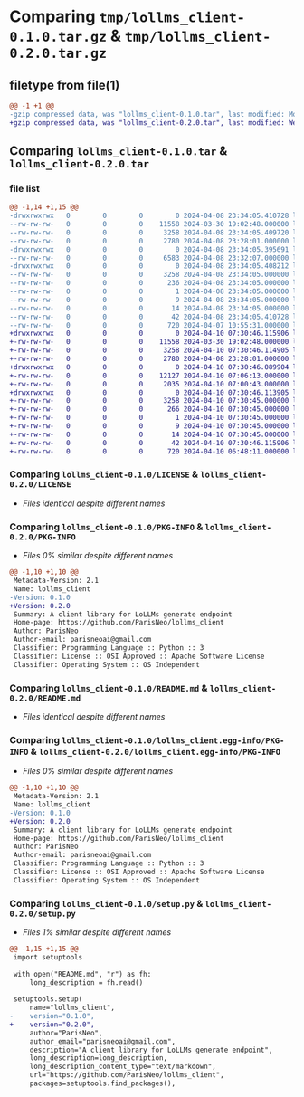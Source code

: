 # Comparing `tmp/lollms_client-0.1.0.tar.gz` & `tmp/lollms_client-0.2.0.tar.gz`

## filetype from file(1)

```diff
@@ -1 +1 @@
-gzip compressed data, was "lollms_client-0.1.0.tar", last modified: Mon Apr  8 23:34:05 2024, max compression
+gzip compressed data, was "lollms_client-0.2.0.tar", last modified: Wed Apr 10 07:30:46 2024, max compression
```

## Comparing `lollms_client-0.1.0.tar` & `lollms_client-0.2.0.tar`

### file list

```diff
@@ -1,14 +1,15 @@
-drwxrwxrwx   0        0        0        0 2024-04-08 23:34:05.410728 lollms_client-0.1.0/
--rw-rw-rw-   0        0        0    11558 2024-03-30 19:02:48.000000 lollms_client-0.1.0/LICENSE
--rw-rw-rw-   0        0        0     3258 2024-04-08 23:34:05.409720 lollms_client-0.1.0/PKG-INFO
--rw-rw-rw-   0        0        0     2780 2024-04-08 23:28:01.000000 lollms_client-0.1.0/README.md
-drwxrwxrwx   0        0        0        0 2024-04-08 23:34:05.395691 lollms_client-0.1.0/lollms_client/
--rw-rw-rw-   0        0        0     6583 2024-04-08 23:32:07.000000 lollms_client-0.1.0/lollms_client/__init__.py
-drwxrwxrwx   0        0        0        0 2024-04-08 23:34:05.408212 lollms_client-0.1.0/lollms_client.egg-info/
--rw-rw-rw-   0        0        0     3258 2024-04-08 23:34:05.000000 lollms_client-0.1.0/lollms_client.egg-info/PKG-INFO
--rw-rw-rw-   0        0        0      236 2024-04-08 23:34:05.000000 lollms_client-0.1.0/lollms_client.egg-info/SOURCES.txt
--rw-rw-rw-   0        0        0        1 2024-04-08 23:34:05.000000 lollms_client-0.1.0/lollms_client.egg-info/dependency_links.txt
--rw-rw-rw-   0        0        0        9 2024-04-08 23:34:05.000000 lollms_client-0.1.0/lollms_client.egg-info/requires.txt
--rw-rw-rw-   0        0        0       14 2024-04-08 23:34:05.000000 lollms_client-0.1.0/lollms_client.egg-info/top_level.txt
--rw-rw-rw-   0        0        0       42 2024-04-08 23:34:05.410728 lollms_client-0.1.0/setup.cfg
--rw-rw-rw-   0        0        0      720 2024-04-07 10:55:31.000000 lollms_client-0.1.0/setup.py
+drwxrwxrwx   0        0        0        0 2024-04-10 07:30:46.115906 lollms_client-0.2.0/
+-rw-rw-rw-   0        0        0    11558 2024-03-30 19:02:48.000000 lollms_client-0.2.0/LICENSE
+-rw-rw-rw-   0        0        0     3258 2024-04-10 07:30:46.114905 lollms_client-0.2.0/PKG-INFO
+-rw-rw-rw-   0        0        0     2780 2024-04-08 23:28:01.000000 lollms_client-0.2.0/README.md
+drwxrwxrwx   0        0        0        0 2024-04-10 07:30:46.089904 lollms_client-0.2.0/lollms_client/
+-rw-rw-rw-   0        0        0    12127 2024-04-10 07:06:13.000000 lollms_client-0.2.0/lollms_client/__init__.py
+-rw-rw-rw-   0        0        0     2035 2024-04-10 07:00:43.000000 lollms_client-0.2.0/lollms_client/lollms_types.py
+drwxrwxrwx   0        0        0        0 2024-04-10 07:30:46.113905 lollms_client-0.2.0/lollms_client.egg-info/
+-rw-rw-rw-   0        0        0     3258 2024-04-10 07:30:45.000000 lollms_client-0.2.0/lollms_client.egg-info/PKG-INFO
+-rw-rw-rw-   0        0        0      266 2024-04-10 07:30:45.000000 lollms_client-0.2.0/lollms_client.egg-info/SOURCES.txt
+-rw-rw-rw-   0        0        0        1 2024-04-10 07:30:45.000000 lollms_client-0.2.0/lollms_client.egg-info/dependency_links.txt
+-rw-rw-rw-   0        0        0        9 2024-04-10 07:30:45.000000 lollms_client-0.2.0/lollms_client.egg-info/requires.txt
+-rw-rw-rw-   0        0        0       14 2024-04-10 07:30:45.000000 lollms_client-0.2.0/lollms_client.egg-info/top_level.txt
+-rw-rw-rw-   0        0        0       42 2024-04-10 07:30:46.115906 lollms_client-0.2.0/setup.cfg
+-rw-rw-rw-   0        0        0      720 2024-04-10 06:48:11.000000 lollms_client-0.2.0/setup.py
```

### Comparing `lollms_client-0.1.0/LICENSE` & `lollms_client-0.2.0/LICENSE`

 * *Files identical despite different names*

### Comparing `lollms_client-0.1.0/PKG-INFO` & `lollms_client-0.2.0/PKG-INFO`

 * *Files 0% similar despite different names*

```diff
@@ -1,10 +1,10 @@
 Metadata-Version: 2.1
 Name: lollms_client
-Version: 0.1.0
+Version: 0.2.0
 Summary: A client library for LoLLMs generate endpoint
 Home-page: https://github.com/ParisNeo/lollms_client
 Author: ParisNeo
 Author-email: parisneoai@gmail.com
 Classifier: Programming Language :: Python :: 3
 Classifier: License :: OSI Approved :: Apache Software License
 Classifier: Operating System :: OS Independent
```

### Comparing `lollms_client-0.1.0/README.md` & `lollms_client-0.2.0/README.md`

 * *Files identical despite different names*

### Comparing `lollms_client-0.1.0/lollms_client.egg-info/PKG-INFO` & `lollms_client-0.2.0/lollms_client.egg-info/PKG-INFO`

 * *Files 0% similar despite different names*

```diff
@@ -1,10 +1,10 @@
 Metadata-Version: 2.1
 Name: lollms_client
-Version: 0.1.0
+Version: 0.2.0
 Summary: A client library for LoLLMs generate endpoint
 Home-page: https://github.com/ParisNeo/lollms_client
 Author: ParisNeo
 Author-email: parisneoai@gmail.com
 Classifier: Programming Language :: Python :: 3
 Classifier: License :: OSI Approved :: Apache Software License
 Classifier: Operating System :: OS Independent
```

### Comparing `lollms_client-0.1.0/setup.py` & `lollms_client-0.2.0/setup.py`

 * *Files 1% similar despite different names*

```diff
@@ -1,15 +1,15 @@
 import setuptools
 
 with open("README.md", "r") as fh:
     long_description = fh.read()
 
 setuptools.setup(
     name="lollms_client",
-    version="0.1.0",
+    version="0.2.0",
     author="ParisNeo",
     author_email="parisneoai@gmail.com",
     description="A client library for LoLLMs generate endpoint",
     long_description=long_description,
     long_description_content_type="text/markdown",
     url="https://github.com/ParisNeo/lollms_client",
     packages=setuptools.find_packages(),
```

